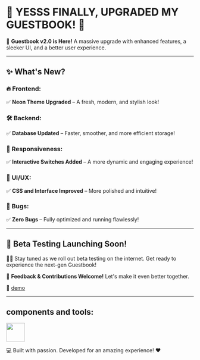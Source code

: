﻿# 🎉 YESSS FINALLY, UPGRADED MY GUESTBOOK! 🥂

🚀 **Guestbook v2.0 is Here!** A massive upgrade with enhanced features, a sleeker UI, and a better user experience.

---

## ✨ What's New?

### 🔥 **Frontend**: 
✅ **Neon Theme Upgraded** – A fresh, modern, and stylish look!  

### 🛠 **Backend**: 
✅ **Database Updated** – Faster, smoother, and more efficient storage!  

### 📱 **Responsiveness**: 
✅ **Interactive Switches Added** – A more dynamic and engaging experience!  

### 🎨 **UI/UX**: 
✅ **CSS and Interface Improved** – More polished and intuitive!  

### 🐞 **Bugs**: 
✅ **Zero Bugs** – Fully optimized and running flawlessly!  

---

## 🚀 Beta Testing Launching Soon!
💪🏼 Stay tuned as we roll out beta testing on the internet. Get ready to experience the next-gen Guestbook!  

📢 **Feedback & Contributions Welcome!** Let's make it even better together.  

🔗 [demo](https://sujalkiguestbook2.vercel.app)

---
## components and tools:     
<img src="https://skillicons.dev/icons?i=python,supabase" height="50"/>

💻 Built with passion. Developed for an amazing experience! ❤️
